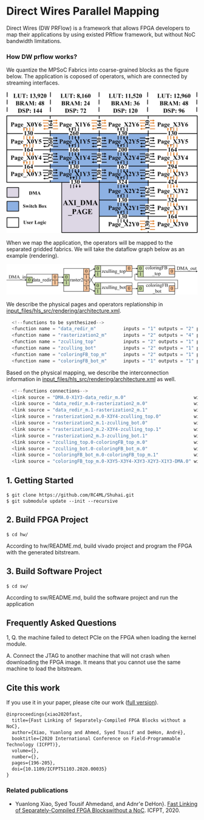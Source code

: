 # Direct Wires Parallel Mapping
Direct Wires (DW PRFlow) is a framework that allows FPGA developers to map their 
applications by using existed PRflow framework, but without NoC bandwidth limitations.

### How DW prflow works?
We quantize the MPSoC Fabrics into coarse-grained blocks as the figure below.
The application is coposed of operators, which are connected by streaming
interfaces.

![](images/overlay_new.jpg) 

When we map the application, the operators will be mapped to the separated
gridded fabrics. We will take the dataflow graph below as an example (rendering).

![](images/dfg_rendering.jpg) 


 
We describe the physical pages and operators replationship in [input_files/hls_src/rendering/architecture.xml](input_files/hls_src/rendering/architecture.xml).

```c
  <!--functions to be synthesized-->
  <function name = "data_redir_m"          inputs = "1" outputs = "2" page = "X2Y3"  ramtype = "block"/>
  <function name = "rasterization2_m"      inputs = "2" outputs = "4" page = "X3Y3"  ramtype = "block" />
  <function name = "zculling_top"          inputs = "2" outputs = "1" page = "X2Y4"  ramtype = "block"/>
  <function name = "zculling_bot"          inputs = "2" outputs = "1" page = "X3Y4"  ramtype = "block"/>
  <function name = "coloringFB_top_m"      inputs = "2" outputs = "1" page = "X2Y5"  ramtype = "block"/>
  <function name = "coloringFB_bot_m"      inputs = "1" outputs = "1" page = "X3Y5"  ramtype = "block"/>
```

Based on the physical mapping, we describe the interconnection information in 
[input_files/hls_src/rendering/architecture.xml](input_files/hls_src/rendering/architecture.xml)
as well.

```c
  <!--functions connections-->
  <link source = "DMA.0-X1Y3-data_redir_m.0"                         width = "128"/>
  <link source = "data_redir_m.0-rasterization2_m.0"                 width = "32"/>
  <link source = "data_redir_m.1-rasterization2_m.1"                 width = "32"/>
  <link source = "rasterization2_m.0-X3Y4-zculling_top.0"            width = "32"/>
  <link source = "rasterization2_m.1-zculling_bot.0"                 width = "32"/>
  <link source = "rasterization2_m.2-X3Y4-zculling_top.1"            width = "32"/>
  <link source = "rasterization2_m.3-zculling_bot.1"                 width = "32"/>
  <link source = "zculling_top.0-coloringFB_top_m.0"                 width = "32"/>
  <link source = "zculling_bot.0-coloringFB_bot_m.0"                 width = "32"/>
  <link source = "coloringFB_bot_m.0-coloringFB_top_m.1"             width = "128"/>
  <link source = "coloringFB_top_m.0-X3Y5-X3Y4-X3Y3-X2Y3-X1Y3-DMA.0" width = "128"/>
```






## 1. Getting Started
```
$ git clone https://github.com/RC4ML/Shuhai.git
$ git submodule update --init --recursive
```

## 2. Build FPGA Project
```
$ cd hw/
```
According to hw/README.md, build vivado project and program the FPGA with the generated bitstream. 

## 3. Build Software Project
```
$ cd sw/
```
According to sw/README.md, build the software project and run the application


## Frequently Asked Questions
1, Q. the machine failed to detect PCIe on the FPGA when loading the kernel module.

   A. Connect the JTAG to another machine that will not crash when downloading the FPGA image. It means that you cannot use the same machine to load the bitstream. 


## Cite this work
If you use it in your paper, please cite our work ([full version](https://ieeexplore-ieee-org.proxy.library.upenn.edu/document/9415587)).
```
@inproceedings{xiao2020fast,
  title={Fast Linking of Separately-Compiled FPGA Blocks without a NoC},
  author={Xiao, Yuanlong and Ahmed, Syed Tousif and DeHon, André},
  booktitle={2020 International Conference on Field-Programmable Technology (ICFPT)},
  volume={},
  number={},
  pages={196-205},
  doi={10.1109/ICFPT51103.2020.00035}
}

```
### Related publications
* Yuanlong Xiao, Syed Tousif Ahmedand, and Adnr\'e DeHon}. [Fast Linking of Separately-Compiled FPGA Blockswithout a NoC](doc/xiao2020fast.pdf). ICFPT, 2020.


